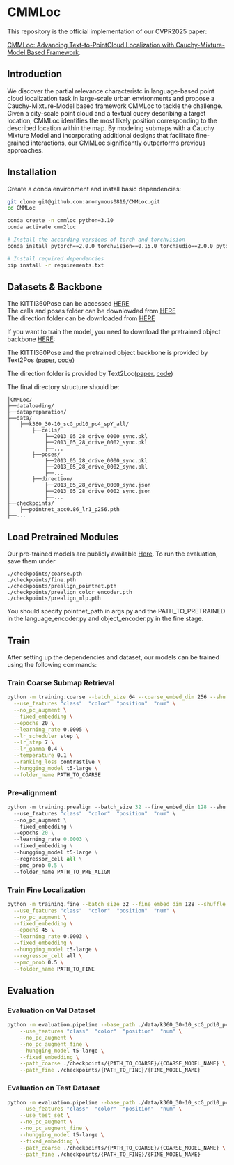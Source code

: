 # CMMLoc
This repository is the official implementation of our CVPR2025 paper: 

[CMMLoc: Advancing Text-to-PointCloud Localization with Cauchy-Mixture-Model Based Framework](https://arxiv.org/abs/2503.02593).

## Introduction
We discover the partial relevance characteristc in language-based point cloud localization task in large-scale urban environments and propose a Cauchy-Mixture-Model based framework CMMLoc to tackle the challenge. Given a city-scale point cloud and a textual query describing a target location, CMMLoc identifies the most likely position corresponding to the described location within the map. By modeling submaps with a Cauchy Mixture Model and incorporating additional designs that facilitate fine-grained interactions, our CMMLoc significantly outperforms previous approaches.


## Installation
Create a conda environment and install basic dependencies:
```bash
git clone git@github.com:anonymous0819/CMMLoc.git
cd CMMLoc

conda create -n cmmloc python=3.10
conda activate cmm2loc

# Install the according versions of torch and torchvision
conda install pytorch==2.0.0 torchvision==0.15.0 torchaudio==2.0.0 pytorch-cuda=11.7 -c pytorch -c nvidia

# Install required dependencies
pip install -r requirements.txt
```

## Datasets & Backbone

The KITTI360Pose can be accessed [HERE](https://vision.in.tum.de/webshare/g/text2pose/)  
The cells and poses folder can be downlowded from [HERE](https://cvg.cit.tum.de/webshare/g/text2pose/KITTI360Pose/k360_30-10_scG_pd10_pc4_spY_all/)  
The direction folder can be downloaded from [HERE](https://drive.google.com/drive/folders/15nsTfN7oQ2uctghRIWo0UgVmJUURzNUZ?usp=sharing)  

If you want to train the model, you need to download the pretrained object backbone [HERE](https://drive.google.com/file/d/1j2q67tfpVfIbJtC1gOWm7j8zNGhw5J9R/view?usp=drive_link):

The KITTI360Pose and the pretrained object backbone is provided by Text2Pos ([paper](https://arxiv.org/abs/2203.15125), [code](https://github.com/mako443/Text2Pos-CVPR2022))

The direction folder is provided by Text2Loc([paper](https://arxiv.org/abs/2311.15977), [code](https://github.com/Yan-Xia/Text2Loc))

The final directory structure should be:

```
│CMMLoc/
├──dataloading/
├──datapreparation/
├──data/
│   ├──k360_30-10_scG_pd10_pc4_spY_all/
│       ├──cells/
│           ├──2013_05_28_drive_0000_sync.pkl
│           ├──2013_05_28_drive_0002_sync.pkl
│           ├──...
│       ├──poses/
│           ├──2013_05_28_drive_0000_sync.pkl
│           ├──2013_05_28_drive_0002_sync.pkl
│           ├──...
│       ├──direction/
│           ├──2013_05_28_drive_0000_sync.json
│           ├──2013_05_28_drive_0002_sync.json
│           ├──...
├──checkpoints/
│   ├──pointnet_acc0.86_lr1_p256.pth
├──...
```

## Load Pretrained Modules

Our pre-trained models are publicly available [Here](https://www.dropbox.com/scl/fo/ge19rxdqafrlhmf0qts4a/AMzAbPEBbp6n-qGjLPIoisg?rlkey=3j0p10qyq58t5ws7i2ripp0l2&st=cj0dwaoc&dl=0). To run the evaluation, save them under

```
./checkpoints/coarse.pth
./checkpoints/fine.pth
./checkpoints/prealign_pointnet.pth
./checkpoints/prealign_color_encoder.pth
./checkpoints/prealign_mlp.pth
```

You should specify pointnet_path in args.py and the PATH_TO_PRETRAINED in the language_encoder.py and object_encoder.py in the fine stage.

## Train

After setting up the dependencies and dataset, our models can be trained using the following commands:

### Train Coarse Submap Retrieval

```bash
python -m training.coarse --batch_size 64 --coarse_embed_dim 256 --shuffle --base_path ./data/k360_30-10_scG_pd10_pc4_spY_all/   \
  --use_features "class"  "color"  "position"  "num" \
  --no_pc_augment \
  --fixed_embedding \
  --epochs 20 \
  --learning_rate 0.0005 \
  --lr_scheduler step \
  --lr_step 7 \
  --lr_gamma 0.4 \
  --temperature 0.1 \
  --ranking_loss contrastive \
  --hungging_model t5-large \
  --folder_name PATH_TO_COARSE
```

### Pre-alignment

```python
python -m training.prealign --batch_size 32 --fine_embed_dim 128 --shuffle --base_path ./data/k360_30-10_scG_pd10_pc4_spY_all/ \
  --use_features "class"  "color"  "position"  "num" \
  --no_pc_augment \
  --fixed_embedding \
  --epochs 20 \
  --learning_rate 0.0003 \
  --fixed_embedding \
  --hungging_model t5-large \
  --regressor_cell all \
  --pmc_prob 0.5 \
  --folder_name PATH_TO_PRE_ALIGN
```

### Train Fine Localization

```bash
python -m training.fine --batch_size 32 --fine_embed_dim 128 --shuffle --base_path ./data/k360_30-10_scG_pd10_pc4_spY_all/ \
  --use_features "class"  "color"  "position"  "num" \
  --no_pc_augment \
  --fixed_embedding \
  --epochs 45 \
  --learning_rate 0.0003 \
  --fixed_embedding \
  --hungging_model t5-large \
  --regressor_cell all \
  --pmc_prob 0.5 \
  --folder_name PATH_TO_FINE
```

## Evaluation

### Evaluation on Val Dataset

```bash
python -m evaluation.pipeline --base_path ./data/k360_30-10_scG_pd10_pc4_spY_all/ \
    --use_features "class"  "color"  "position"  "num" \
    --no_pc_augment \
    --no_pc_augment_fine \
    --hungging_model t5-large \
    --fixed_embedding \
    --path_coarse ./checkpoints/{PATH_TO_COARSE}/{COARSE_MODEL_NAME} \
    --path_fine ./checkpoints/{PATH_TO_FINE}/{FINE_MODEL_NAME} 
```

### Evaluation on Test Dataset

```bash
python -m evaluation.pipeline --base_path ./data/k360_30-10_scG_pd10_pc4_spY_all/ \
    --use_features "class"  "color"  "position"  "num" \
    --use_test_set \
    --no_pc_augment \
    --no_pc_augment_fine \
    --hungging_model t5-large \
    --fixed_embedding \
    --path_coarse ./checkpoints/{PATH_TO_COARSE}/{COARSE_MODEL_NAME} \
    --path_fine ./checkpoints/{PATH_TO_FINE}/{FINE_MODEL_NAME} 
```
